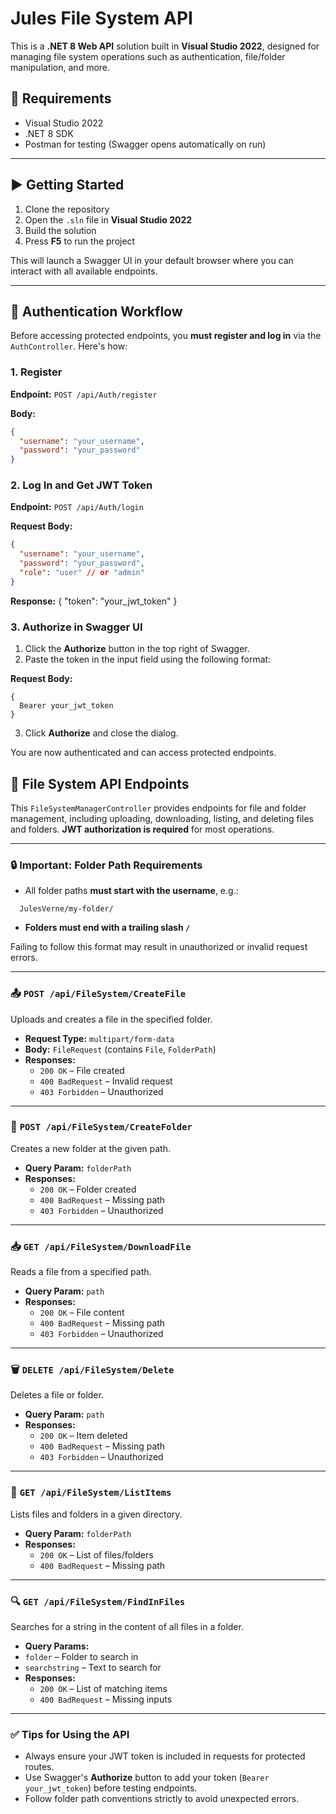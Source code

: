 # Jules File System API

This is a **.NET 8 Web API** solution built in **Visual Studio 2022**, designed for managing file system operations such as authentication, file/folder manipulation, and more.

## 🔧 Requirements

- Visual Studio 2022
- .NET 8 SDK
- Postman for testing (Swagger opens automatically on run)

---

## ▶️ Getting Started

1. Clone the repository
2. Open the `.sln` file in **Visual Studio 2022**
3. Build the solution
4. Press **F5** to run the project

This will launch a Swagger UI in your default browser where you can interact with all available endpoints.

---

## 🔐 Authentication Workflow

Before accessing protected endpoints, you **must register and log in** via the `AuthController`. Here's how:

### 1. Register

**Endpoint:** `POST /api/Auth/register`

**Body:**
```json
{
  "username": "your_username",
  "password": "your_password"
}
```


### 2. Log In and Get JWT Token

**Endpoint:** `POST /api/Auth/login`

**Request Body:**
```json
{
  "username": "your_username",
  "password": "your_password",
  "role": "user" // or "admin"
}
```

**Response:**
{
  "token": "your_jwt_token"
}

### 3. Authorize in Swagger UI

1. Click the **Authorize** button in the top right of Swagger.
2. Paste the token in the input field using the following format:

**Request Body:**
```
{
  Bearer your_jwt_token
}
```

3. Click **Authorize** and close the dialog.

You are now authenticated and can access protected endpoints.

## 📁 File System API Endpoints

This `FileSystemManagerController` provides endpoints for file and folder management, including uploading, downloading, listing, and deleting files and folders. **JWT authorization is required** for most operations.

---

### 🔒 Important: Folder Path Requirements

- All folder paths **must start with the username**, e.g.:

```
  JulesVerne/my-folder/
```
- **Folders must end with a trailing slash `/`**


Failing to follow this format may result in unauthorized or invalid request errors.

---

### 📤 `POST /api/FileSystem/CreateFile`

Uploads and creates a file in the specified folder.

- **Request Type:** `multipart/form-data`
- **Body:** `FileRequest` (contains `File`, `FolderPath`)
- **Responses:**
	- `200 OK` – File created
	- `400 BadRequest` – Invalid request
	- `403 Forbidden` – Unauthorized

---

### 📁 `POST /api/FileSystem/CreateFolder`

Creates a new folder at the given path.

- **Query Param:** `folderPath`
- **Responses:**
	- `200 OK` – Folder created
	- `400 BadRequest` – Missing path
	- `403 Forbidden` – Unauthorized

---

### 📥 `GET /api/FileSystem/DownloadFile`

Reads a file from a specified path.

- **Query Param:** `path`
- **Responses:**
	- `200 OK` – File content
	- `400 BadRequest` – Missing path
	- `403 Forbidden` – Unauthorized

---

### 🗑️ `DELETE /api/FileSystem/Delete`

Deletes a file or folder.

- **Query Param:** `path`
- **Responses:**
	- `200 OK` – Item deleted
	- `400 BadRequest` – Missing path
	- `403 Forbidden` – Unauthorized

---

### 📄 `GET /api/FileSystem/ListItems`

Lists files and folders in a given directory.

- **Query Param:** `folderPath`
- **Responses:**
	- `200 OK` – List of files/folders
	- `400 BadRequest` – Missing path

---

### 🔍 `GET /api/FileSystem/FindInFiles`

Searches for a string in the content of all files in a folder.

- **Query Params:**
- `folder` – Folder to search in
- `searchstring` – Text to search for
- **Responses:**
	- `200 OK` – List of matching items
	- `400 BadRequest` – Missing inputs

---

### ✅ Tips for Using the API

- Always ensure your JWT token is included in requests for protected routes.
- Use Swagger's **Authorize** button to add your token (`Bearer your_jwt_token`) before testing endpoints.
- Follow folder path conventions strictly to avoid unexpected errors.